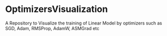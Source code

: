 # OptimizersVisualization
A Repository to Visualize the training of Linear Model by optimizers such as SGD, Adam, RMSProp, AdamW, ASMGrad etc
